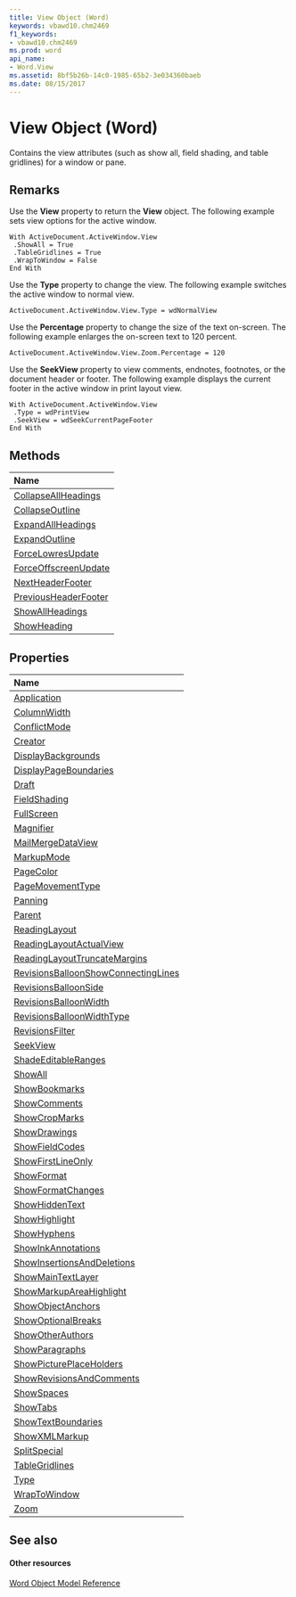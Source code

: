 ```yaml
---
title: View Object (Word)
keywords: vbawd10.chm2469
f1_keywords:
- vbawd10.chm2469
ms.prod: word
api_name:
- Word.View
ms.assetid: 8bf5b26b-14c0-1985-65b2-3e034360baeb
ms.date: 08/15/2017
---
```



# View Object (Word)

Contains the view attributes (such as show all, field shading, and table gridlines) for a window or pane.


## Remarks

Use the  **View** property to return the **View** object. The following example sets view options for the active window.


```
With ActiveDocument.ActiveWindow.View 
 .ShowAll = True 
 .TableGridlines = True 
 .WrapToWindow = False 
End With
```

Use the  **Type** property to change the view. The following example switches the active window to normal view.




```
ActiveDocument.ActiveWindow.View.Type = wdNormalView
```

Use the  **Percentage** property to change the size of the text on-screen. The following example enlarges the on-screen text to 120 percent.




```
ActiveDocument.ActiveWindow.View.Zoom.Percentage = 120
```

Use the  **SeekView** property to view comments, endnotes, footnotes, or the document header or footer. The following example displays the current footer in the active window in print layout view.




```
With ActiveDocument.ActiveWindow.View 
 .Type = wdPrintView 
 .SeekView = wdSeekCurrentPageFooter 
End With
```


## Methods



|**Name**|
|:-----|
|[CollapseAllHeadings](view-collapseallheadings-method-word.md)|
|[CollapseOutline](view-collapseoutline-method-word.md)|
|[ExpandAllHeadings](view-expandallheadings-method-word.md)|
|[ExpandOutline](view-expandoutline-method-word.md)|
|[ForceLowresUpdate](http://msdn.microsoft.com/library/85f017eb-8506-53ad-d9f8-beb759572cde%28Office.15%29.aspx)|
|[ForceOffscreenUpdate](http://msdn.microsoft.com/library/d1394841-4cd2-0e3f-b4be-116baf1110b3%28Office.15%29.aspx)|
|[NextHeaderFooter](view-nextheaderfooter-method-word.md)|
|[PreviousHeaderFooter](view-previousheaderfooter-method-word.md)|
|[ShowAllHeadings](view-showallheadings-method-word.md)|
|[ShowHeading](view-showheading-method-word.md)|

## Properties



|**Name**|
|:-----|
|[Application](view-application-property-word.md)|
|[ColumnWidth](view-columnwidth-property-word.md)|
|[ConflictMode](view-conflictmode-property-word.md)|
|[Creator](view-creator-property-word.md)|
|[DisplayBackgrounds](view-displaybackgrounds-property-word.md)|
|[DisplayPageBoundaries](view-displaypageboundaries-property-word.md)|
|[Draft](view-draft-property-word.md)|
|[FieldShading](view-fieldshading-property-word.md)|
|[FullScreen](view-fullscreen-property-word.md)|
|[Magnifier](view-magnifier-property-word.md)|
|[MailMergeDataView](view-mailmergedataview-property-word.md)|
|[MarkupMode](view-markupmode-property-word.md)|
|[PageColor](view-pagecolor-property-word.md)|
|[PageMovementType](view-pagemovementtype-property-word.md)|
|[Panning](view-panning-property-word.md)|
|[Parent](view-parent-property-word.md)|
|[ReadingLayout](view-readinglayout-property-word.md)|
|[ReadingLayoutActualView](view-readinglayoutactualview-property-word.md)|
|[ReadingLayoutTruncateMargins](view-readinglayouttruncatemargins-property-word.md)|
|[RevisionsBalloonShowConnectingLines](view-revisionsballoonshowconnectinglines-property-word.md)|
|[RevisionsBalloonSide](view-revisionsballoonside-property-word.md)|
|[RevisionsBalloonWidth](view-revisionsballoonwidth-property-word.md)|
|[RevisionsBalloonWidthType](view-revisionsballoonwidthtype-property-word.md)|
|[RevisionsFilter](view-revisionsfilter-property-word.md)|
|[SeekView](view-seekview-property-word.md)|
|[ShadeEditableRanges](view-shadeeditableranges-property-word.md)|
|[ShowAll](view-showall-property-word.md)|
|[ShowBookmarks](view-showbookmarks-property-word.md)|
|[ShowComments](view-showcomments-property-word.md)|
|[ShowCropMarks](view-showcropmarks-property-word.md)|
|[ShowDrawings](view-showdrawings-property-word.md)|
|[ShowFieldCodes](view-showfieldcodes-property-word.md)|
|[ShowFirstLineOnly](view-showfirstlineonly-property-word.md)|
|[ShowFormat](view-showformat-property-word.md)|
|[ShowFormatChanges](view-showformatchanges-property-word.md)|
|[ShowHiddenText](view-showhiddentext-property-word.md)|
|[ShowHighlight](view-showhighlight-property-word.md)|
|[ShowHyphens](view-showhyphens-property-word.md)|
|[ShowInkAnnotations](view-showinkannotations-property-word.md)|
|[ShowInsertionsAndDeletions](view-showinsertionsanddeletions-property-word.md)|
|[ShowMainTextLayer](view-showmaintextlayer-property-word.md)|
|[ShowMarkupAreaHighlight](view-showmarkupareahighlight-property-word.md)|
|[ShowObjectAnchors](view-showobjectanchors-property-word.md)|
|[ShowOptionalBreaks](view-showoptionalbreaks-property-word.md)|
|[ShowOtherAuthors](view-showotherauthors-property-word.md)|
|[ShowParagraphs](view-showparagraphs-property-word.md)|
|[ShowPicturePlaceHolders](view-showpictureplaceholders-property-word.md)|
|[ShowRevisionsAndComments](view-showrevisionsandcomments-property-word.md)|
|[ShowSpaces](view-showspaces-property-word.md)|
|[ShowTabs](view-showtabs-property-word.md)|
|[ShowTextBoundaries](view-showtextboundaries-property-word.md)|
|[ShowXMLMarkup](view-showxmlmarkup-property-word.md)|
|[SplitSpecial](view-splitspecial-property-word.md)|
|[TableGridlines](view-tablegridlines-property-word.md)|
|[Type](view-type-property-word.md)|
|[WrapToWindow](view-wraptowindow-property-word.md)|
|[Zoom](view-zoom-property-word.md)|

## See also


#### Other resources


[Word Object Model Reference](http://msdn.microsoft.com/library/be452561-b436-bb9b-6f94-3faa9a74a6fd%28Office.15%29.aspx)
